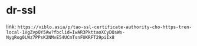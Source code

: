 # dr-ssl

link: `https://viblo.asia/p/tao-ssl-certificate-authority-cho-https-tren-local-1VgZvpQY5Aw?fbclid=IwAR3PkttaoXCyDQsWs-NygRog0LWz7PPsK2NMvE54UCmTsnFUKRFT29piIx8`